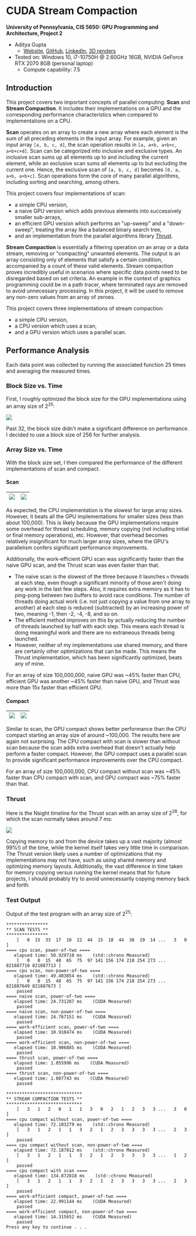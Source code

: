 # CUDA Stream Compaction

**University of Pennsylvania, CIS 5650: GPU Programming and Architecture, Project 2**

* Aditya Gupta
  * [Website](http://adityag1.com/), [GitHub](https://github.com/AdityaGupta1), [LinkedIn](https://www.linkedin.com/in/aditya-gupta1/), [3D renders](https://www.instagram.com/sdojhaus/)
* Tested on: Windows 10, i7-10750H @ 2.60GHz 16GB, NVIDIA GeForce RTX 2070 8GB (personal laptop)
  * Compute capability: 7.5

## Introduction

This project covers two important concepts of parallel computing: **Scan** and **Stream Compaction**. It includes their implementations on a GPU and the corresponding performance characteristics when compared to implementations on a CPU.

**Scan** operates on an array to create a new array where each element is the sum of all preceding elements in the input array. For example, given an input array `[a, b, c, d]`, the scan operation results in `[a, a+b, a+b+c, a+b+c+d]`. Scan can be categorized into inclusive and exclusive types. An inclusive scan sums up all elements up to and including the current element, while an exclusive scan sums all elements up to but excluding the current one. Hence, the exclusive scan of `[a, b, c, d]` becomes `[0, a, a+b, a+b+c]`. Scan operations form the core of many parallel algorithms, including sorting and searching, among others.

This project covers four implementations of scan:
- a simple CPU version,
- a naive GPU version which adds previous elements into successively smaller sub-arrays,
- an efficient GPU version which performs an "up-sweep" and a "down-sweep", treating the array like a balanced binary search tree,
- and an implementation from the parallel algorithms library [Thrust](https://thrust.github.io/).

**Stream Compaction** is essentially a filtering operation on an array or a data stream, removing or "compacting" unwanted elements. The output is an array consisting only of elements that satisfy a certain condition, accompanied by a count of these valid elements. Stream compaction proves incredibly useful in scenarios where specific data points need to be disregarded based on set criteria. An example in the context of graphics programming could be in a path tracer, where terminated rays are removed to avoid unnecessary processing. In this project, it will be used to remove any non-zero values from an array of zeroes.

This project covers three implementations of stream compaction:
- a simple CPU version,
- a CPU version which uses a scan,
- and a GPU version which uses a parallel scan.

## Performance Analysis

Each data point was collected by running the associated function 25 times and averaging the measured times.

### Block Size vs. Time

First, I roughly optimized the block size for the GPU implementations using an array size of 2<sup>25</sup>:

![](img/graphs/block_size.png)

Past 32, the block size didn't make a significant difference on performance. I decided to use a block size of 256 for further analysis.

### Array Size vs. Time

With the block size set, I then compared the performance of the different implementations of scan and compact.

#### Scan

| ![](img/graphs/array_size_scan_linear.png) | ![](img/graphs/array_size_scan_log.png) |
|---|---|

As expected, the CPU implementation is the slowest for large array sizes. However, it beats all the GPU implementations for smaller sizes (less than about 100,000). This is likely because the GPU implementations require some overhead for thread scheduling, memory copying (not including initial or final memory operations), etc. However, that overhead becomes relatively insignificant for much larger array sizes, where the GPU's parallelism confers significant performance improvements.

Additionally, the work-efficient GPU scan was significantly faster than the naive GPU scan, and the Thrust scan was even faster than that.
- The naive scan is the slowest of the three because it launches `n` threads at each step, even though a significant minority of those aren't doing any work in the last few steps. Also, it requires extra memory as it has to ping-pong between two buffers to avoid race conditions. The number of threads doing actual work (i.e. not just copying a value from one array to another) at each step is reduced (subtracted) by an increasing power of two, meaning -1, then -2, -4, -8, and so on.
- The efficient method improves on this by actually reducing the number of threads launched by half with each step. This means each thread is doing meaningful work and there are no extraneous threads being launched.
- However, neither of my implementations use shared memory, and there are certainly other optimizations that can be made. This means the Thrust implementation, which has been significantly optimized, beats any of mine.

For an array of size 100,000,000, naive GPU was ~45% faster than CPU, efficient GPU was another ~45% faster than naive GPU, and Thrust was more than 15x faster than efficient GPU.

#### Compact

| ![](img/graphs/array_size_compact_linear.png) | ![](img/graphs/array_size_compact_log.png) |
|---|---|

Similar to scan, the GPU compact shows better performance than the CPU compact starting an array size of around ~100,000. The results here are again not surprising. The CPU compact with scan is slower than without scan because the scan adds extra overhead that doesn't actually help perform a faster compact. However, the GPU compact uses a parallel scan to provide significant performance improvements over the CPU compact.

For an array of size 100,000,000, CPU compact without scan was ~45% faster than CPU compact with scan, and GPU compact was ~75% faster than that.

### Thrust

Here is the Nsight timeline for the Thrust scan with an array size of 2<sup>28</sup>, for which the scan normally takes around 7 ms:

![](img/thrust-timeline.png)

Copying memory to and from the device takes up a vast majority (almost 99%!) of the time, while the kernel itself takes very little time in comparison. The Thrust version likely uses a number of optimizations that my implementations may not have, such as using shared memory and optimizing memory layouts. Additionally, the vast difference in time taken for memory copying versus running the kernel means that for future projects, I should probably try to avoid unnecessarily copying memory back and forth.

### Test Output

Output of the test program with an array size of 2<sup>25</sup>:

```
****************
** SCAN TESTS **
****************
    [   0  15  33  17  10  22  44  15  18  44  36  19  14 ...   3   0 ]
==== cpu scan, power-of-two ====
   elapsed time: 50.929710 ms    (std::chrono Measured)
    [   0   0  15  48  65  75  97 141 156 174 218 254 273 ... 821887710 821887713 ]
==== cpu scan, non-power-of-two ====
   elapsed time: 49.403854 ms    (std::chrono Measured)
    [   0   0  15  48  65  75  97 141 156 174 218 254 273 ... 821887649 821887673 ]
    passed
==== naive scan, power-of-two ====
   elapsed time: 24.731287 ms    (CUDA Measured)
    passed
==== naive scan, non-power-of-two ====
   elapsed time: 24.767151 ms    (CUDA Measured)
    passed
==== work-efficient scan, power-of-two ====
   elapsed time: 10.910474 ms    (CUDA Measured)
    passed
==== work-efficient scan, non-power-of-two ====
   elapsed time: 10.906885 ms    (CUDA Measured)
    passed
==== thrust scan, power-of-two ====
   elapsed time: 1.055996 ms    (CUDA Measured)
    passed
==== thrust scan, non-power-of-two ====
   elapsed time: 1.087743 ms    (CUDA Measured)
    passed

*****************************
** STREAM COMPACTION TESTS **
*****************************
    [   3   1   2   0   1   1   3   0   2   1   2   3   3 ...   3   0 ]
==== cpu compact without scan, power-of-two ====
   elapsed time: 72.103279 ms    (std::chrono Measured)
    [   3   1   2   1   1   3   2   1   2   3   3   3   3 ...   2   3 ]
    passed
==== cpu compact without scan, non-power-of-two ====
   elapsed time: 72.187012 ms    (std::chrono Measured)
    [   3   1   2   1   1   3   2   1   2   3   3   3   3 ...   1   2 ]
    passed
==== cpu compact with scan ====
   elapsed time: 134.872818 ms    (std::chrono Measured)
    [   3   1   2   1   1   3   2   1   2   3   3   3   3 ...   2   3 ]
    passed
==== work-efficient compact, power-of-two ====
   elapsed time: 22.991144 ms    (CUDA Measured)
    passed
==== work-efficient compact, non-power-of-two ====
   elapsed time: 14.315652 ms    (CUDA Measured)
    passed
Press any key to continue . . .
```
